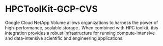# HPCToolKit-GCP-CVS
Google Cloud NetApp Volume allows organizations to harness the power of high-performance, scalable storage . When combined with HPC toolkit, this integration provides a robust infrastructure for running compute-intensive and data-intensive scientific and engineering applications.
